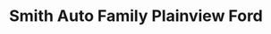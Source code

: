 ---
title: "Smith Auto Family Plainview Ford"
url: /plainview/smith-auto-family-plainview-ford/
shop: car
---